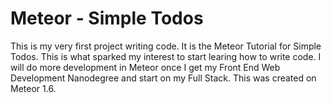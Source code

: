 Meteor - Simple Todos
=====================
This is my very first project writing code. It is the Meteor Tutorial for Simple Todos. 
This is what sparked my interest to start learing how to write code. I will do more 
development in Meteor once I get my Front End Web Development Nanodegree and start on my Full Stack.
This was created on Meteor 1.6.
